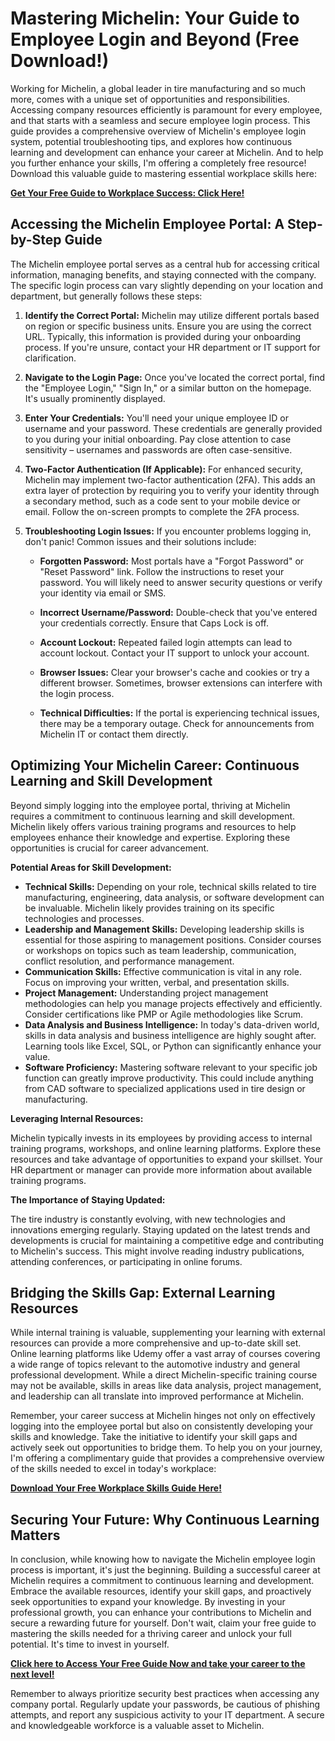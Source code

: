# Mastering Michelin: Your Guide to Employee Login and Beyond (Free Download!)

Working for Michelin, a global leader in tire manufacturing and so much more, comes with a unique set of opportunities and responsibilities. Accessing company resources efficiently is paramount for every employee, and that starts with a seamless and secure employee login process. This guide provides a comprehensive overview of Michelin's employee login system, potential troubleshooting tips, and explores how continuous learning and development can enhance your career at Michelin.  And to help you further enhance your skills, I'm offering a completely free resource!  Download this valuable guide to mastering essential workplace skills here:

[**Get Your Free Guide to Workplace Success: Click Here!**](https://udemywork.com/michelin-employee-login)

## Accessing the Michelin Employee Portal: A Step-by-Step Guide

The Michelin employee portal serves as a central hub for accessing critical information, managing benefits, and staying connected with the company. The specific login process can vary slightly depending on your location and department, but generally follows these steps:

1.  **Identify the Correct Portal:** Michelin may utilize different portals based on region or specific business units. Ensure you are using the correct URL.  Typically, this information is provided during your onboarding process. If you're unsure, contact your HR department or IT support for clarification.

2.  **Navigate to the Login Page:**  Once you've located the correct portal, find the "Employee Login," "Sign In," or a similar button on the homepage. It's usually prominently displayed.

3.  **Enter Your Credentials:**  You'll need your unique employee ID or username and your password.  These credentials are generally provided to you during your initial onboarding. Pay close attention to case sensitivity – usernames and passwords are often case-sensitive.

4.  **Two-Factor Authentication (If Applicable):** For enhanced security, Michelin may implement two-factor authentication (2FA). This adds an extra layer of protection by requiring you to verify your identity through a secondary method, such as a code sent to your mobile device or email. Follow the on-screen prompts to complete the 2FA process.

5.  **Troubleshooting Login Issues:** If you encounter problems logging in, don't panic! Common issues and their solutions include:

    *   **Forgotten Password:**  Most portals have a "Forgot Password" or "Reset Password" link. Follow the instructions to reset your password. You will likely need to answer security questions or verify your identity via email or SMS.

    *   **Incorrect Username/Password:** Double-check that you've entered your credentials correctly. Ensure that Caps Lock is off.

    *   **Account Lockout:**  Repeated failed login attempts can lead to account lockout. Contact your IT support to unlock your account.

    *   **Browser Issues:**  Clear your browser's cache and cookies or try a different browser. Sometimes, browser extensions can interfere with the login process.

    *   **Technical Difficulties:**  If the portal is experiencing technical issues, there may be a temporary outage. Check for announcements from Michelin IT or contact them directly.

## Optimizing Your Michelin Career:  Continuous Learning and Skill Development

Beyond simply logging into the employee portal, thriving at Michelin requires a commitment to continuous learning and skill development. Michelin likely offers various training programs and resources to help employees enhance their knowledge and expertise. Exploring these opportunities is crucial for career advancement.

**Potential Areas for Skill Development:**

*   **Technical Skills:**  Depending on your role, technical skills related to tire manufacturing, engineering, data analysis, or software development can be invaluable. Michelin likely provides training on its specific technologies and processes.
*   **Leadership and Management Skills:**  Developing leadership skills is essential for those aspiring to management positions. Consider courses or workshops on topics such as team leadership, communication, conflict resolution, and performance management.
*   **Communication Skills:**  Effective communication is vital in any role.  Focus on improving your written, verbal, and presentation skills.
*   **Project Management:**  Understanding project management methodologies can help you manage projects effectively and efficiently. Consider certifications like PMP or Agile methodologies like Scrum.
*   **Data Analysis and Business Intelligence:**  In today's data-driven world, skills in data analysis and business intelligence are highly sought after. Learning tools like Excel, SQL, or Python can significantly enhance your value.
*   **Software Proficiency:** Mastering software relevant to your specific job function can greatly improve productivity. This could include anything from CAD software to specialized applications used in tire design or manufacturing.

**Leveraging Internal Resources:**

Michelin typically invests in its employees by providing access to internal training programs, workshops, and online learning platforms.  Explore these resources and take advantage of opportunities to expand your skillset.  Your HR department or manager can provide more information about available training programs.

**The Importance of Staying Updated:**

The tire industry is constantly evolving, with new technologies and innovations emerging regularly. Staying updated on the latest trends and developments is crucial for maintaining a competitive edge and contributing to Michelin's success. This might involve reading industry publications, attending conferences, or participating in online forums.

## Bridging the Skills Gap: External Learning Resources

While internal training is valuable, supplementing your learning with external resources can provide a more comprehensive and up-to-date skill set. Online learning platforms like Udemy offer a vast array of courses covering a wide range of topics relevant to the automotive industry and general professional development. While a direct Michelin-specific training course may not be available, skills in areas like data analysis, project management, and leadership can all translate into improved performance at Michelin.

Remember, your career success at Michelin hinges not only on effectively logging into the employee portal but also on consistently developing your skills and knowledge. Take the initiative to identify your skill gaps and actively seek out opportunities to bridge them. To help you on your journey, I'm offering a complimentary guide that provides a comprehensive overview of the skills needed to excel in today's workplace:

[**Download Your Free Workplace Skills Guide Here!**](https://udemywork.com/michelin-employee-login)

## Securing Your Future:  Why Continuous Learning Matters

In conclusion, while knowing how to navigate the Michelin employee login process is important, it's just the beginning. Building a successful career at Michelin requires a commitment to continuous learning and development. Embrace the available resources, identify your skill gaps, and proactively seek opportunities to expand your knowledge. By investing in your professional growth, you can enhance your contributions to Michelin and secure a rewarding future for yourself. Don't wait, claim your free guide to mastering the skills needed for a thriving career and unlock your full potential. It's time to invest in yourself.

[**Click here to Access Your Free Guide Now and take your career to the next level!**](https://udemywork.com/michelin-employee-login)

Remember to always prioritize security best practices when accessing any company portal. Regularly update your passwords, be cautious of phishing attempts, and report any suspicious activity to your IT department. A secure and knowledgeable workforce is a valuable asset to Michelin.
